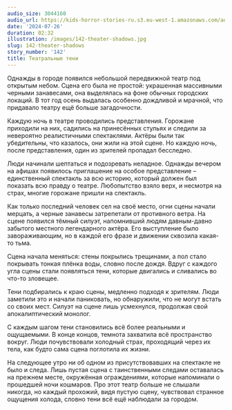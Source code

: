 ```yaml
---
audio_size: 3044160
audio_url: https://kids-horror-stories-ru.s3.eu-west-1.amazonaws.com/audio/142-theater-shadows.mp3
date: '2024-07-26'
duration: 02:32
illustration: /images/142-theater-shadows.jpg
slug: 142-theater-shadows
story_number: '142'
title: Театральные тени
---
```


Однажды в городе появился небольшой передвижной театр под открытым небом. Сцена его была не простой: украшенная массивными черными занавесами, она выделялась на фоне обычных городских локаций. В тот год осень выдалась особенно дождливой и мрачной, что придавало театру ещё больше загадочности.

Каждую ночь в театре проводились представления. Горожане приходили на них, садились на принесённых стульях и следили за невероятно реалистичными спектаклями. Актёры были так убедительны, что казалось, они жили на этой сцене. Но каждую ночь, после представления, один из зрителей пропадал бесследно.

Люди начинали шептаться и подозревать неладное. Однажды вечером на афишах появилось приглашение на особое представление – единственный спектакль за всю историю, который должен был показать всю правду о театре. Любопытство взяло верх, и несмотря на страх, многие горожане пришли на спектакль.

Как только последний человек сел на своё место, огни сцены начали мерцать, а черные занавесы затрепетали от противного ветра. На сцене появился тёмный силуэт, напомнивший людям давным-давно забытого местного легендарного актёра. Его выступление было завораживающим, но в каждой его фразе и движении сквозила какая-то тьма.

Сцена начала меняться: стены покрылись трещинами, а пол стало покрывать тонкая плёнка воды, словно после дождя. Вдруг с каждого угла сцены стали появляться тени, которые двигались и сливались во что-то зловещее.

Тени подбирались к краю сцены, медленно подходя к зрителям. Люди заметили это и начали паниковать, но обнаружили, что не могут встать со своих мест. Силуэт на сцене лишь усмехнулся, продолжая свой апокалиптический монолог.

С каждым шагом тени становились всё более реальными и ощущаемыми. В конце концов, темнота захватила всё пространство вокруг. Люди почувствовали холодный страх, проходящий через их тела, как будто сама сцена поглотила их жизни.

На следующее утро ни об одном из присутствовавших на спектакле не было и следа. Лишь пустая сцена с таинственными следами оставалась на прежнем месте, окружённая ограждениями, которые напоминали о прошедшей ночи кошмаров. Про этот театр больше не слышали никогда, но каждый прохожий, видя пустую сцену, чувствовал странное ощущения холода, словно тени всё ещё наблюдали за городом.